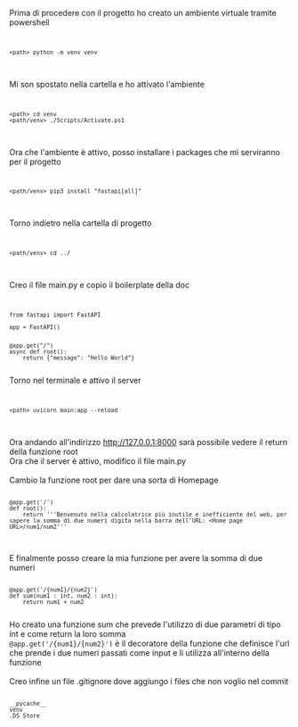 Prima di procedere con il progetto ho creato un ambiente virtuale tramite powershell
<br>
<code> 
    
    <path> python -m venv venv
</code>
<br>
Mi son spostato nella cartella e ho attivato l'ambiente 
<br>
<code>
    
    <path> cd venv
    <path/venv> ./Scripts/Activate.ps1
</code>
<br>
Ora che l'ambiente è attivo, posso installare i packages che mi serviranno per il progetto <br>
<code>
    
    <path/venv> pip3 install "fastapi[all]"
</code>
<br>
Torno indietro nella cartella di progetto
<br>
<code>
    
    <path/venv> cd ../ 
</code>
<br>
Creo il file main.py e copio il boilerplate della doc
<br>
<code>
    
    from fastapi import FastAPI

    app = FastAPI()


    @app.get("/")
    async def root():
        return {"message": "Hello World"}

</code>
Torno nel terminale e attivo il server
<br>
<code> 
    
    <path> uvicorn main:app --reload

</code>
<br>
Ora andando all'indirizzo <a href="http://127.0.0.1:8000"> http://127.0.0.1:8000</a> sarà possibile vedere il return della funzione root 
<br>
Ora che il server è attivo, modifico il file main.py
<br>
<br>
Cambio la funzione root per dare una sorta di Homepage
<code>

    @app.get('/')
    def root():
        return '''Benvenuto nella calcolatrice più inutile e inefficiente del web, per sapere la somma di due numeri digita nella barra dell'URL: <Home page URL>/num1/num2'''


</code>
<br>
E finalmente posso creare la mia funzione per avere la somma di due numeri
<code>

    @app.get('/{num1}/{num2}')
    def sum(num1 : int, num2 : int):
        return num1 + num2

</code>
Ho creato una funzione sum che prevede l'utilizzo di due parametri di tipo int e come return la loro somma <br>
<code>@app.get('/{num1}/{num2}')</code> è il decoratore della funzione che definisce l'url che prende i due numeri passati come input e li utilizza all'interno della funzione
<br>
<br>
Creo infine un file .gitignore dove aggiungo i files che non voglio nel commit
<code>
    
    __pycache__
    venv
    .DS_Store

</code>

